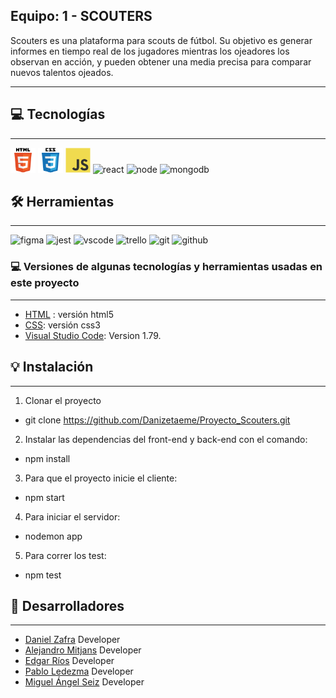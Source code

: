 ## Equipo: 1 - SCOUTERS

Scouters es una plataforma para scouts de fútbol. Su objetivo es generar informes en tiempo real de los jugadores mientras los ojeadores los observan en acción, y pueden obtener una media precisa para comparar nuevos talentos ojeados.

***

## 💻 Tecnologías
***
<div> <img src="https://raw.githubusercontent.com/devicons/devicon/master/icons/html5/html5-original-wordmark.svg" alt="html5" width="40" height="40"/>
<img src="https://raw.githubusercontent.com/devicons/devicon/master/icons/css3/css3-original-wordmark.svg" alt="css3" width="40" height="40"/>
<img src="https://raw.githubusercontent.com/devicons/devicon/master/icons/javascript/javascript-original.svg" alt="javascript" width="40" height="40"/>
<img src="https://img.icons8.com/?size=1x&id=t5K2CR8feVdX&format=gif" alt="react" width="40" heigth="40"/> 
<img src="https://miro.medium.com/v2/resize:fit:450/format:webp/1*EZUp-bxiIJqwH3Cy4nkJ4A.jpeg" alt="node" width="40" heigth="40"/>
<img src="https://cdn.icon-icons.com/icons2/2415/PNG/96/mongodb_original_wordmark_logo_icon_146425.png" alt="mongodb" width="40" heigth="50"/> </div>


## 🛠 Herramientas
***
<div>
<img src="https://www.vectorlogo.zone/logos/figma/figma-icon.svg" alt="figma" width="40" height="40"/>
<img src="https://github.com/EqualWaveStudio/soundwave/assets/131855670/465e872f-6242-48b4-964c-7f5c3e749685" alt="jest" width="40" height="40"/>
<img src="https://w7.pngwing.com/pngs/512/824/png-transparent-visual-studio-code-hd-logo-thumbnail.png" alt="vscode" width="40" heigth="40"/>
<img src="https://w7.pngwing.com/pngs/115/721/png-transparent-trello-social-icons-icon.png" alt="trello" width="40" heigth="40"/>
<img src="https://www.vectorlogo.zone/logos/git-scm/git-scm-icon.svg" alt="git" width="40" height="40"/> 
<img src="https://cdn-icons-png.flaticon.com/512/25/25231.png" alt="github" width="40" heigth="40"/> </div>


### 💻 Versiones de algunas tecnologías y herramientas usadas en este proyecto 
***
- [HTML](https://developer.mozilla.org/es/docs/Web/HTML) : versión html5
- [CSS](https://developer.mozilla.org/es/docs/Web/CSS): versión css3
- [Visual Studio Code](https://code.visualstudio.com/): Version 1.79.


## 💡 Instalación
***
1. Clonar el proyecto 
- git clone https://github.com/Danizetaeme/Proyecto_Scouters.git

2. Instalar las dependencias del front-end y back-end con el comando:
- npm install

3. Para que el proyecto inicie el cliente:
- npm start

4. Para iniciar el servidor:
- nodemon app
  
5. Para correr los test:
- npm test



## 👾 Desarrolladores
***
- [Daniel Zafra](https://github.com/Danizetaeme) Developer
- [Alejandro Mitjans](https://github.com/Alejandro9011) Developer
- [Edgar Ríos](https://github.com/Edgarios27) Developer
- [Pablo Ledezma]() Developer
- [Miguel Ángel Seiz](https://github.com/maseiz) Developer
